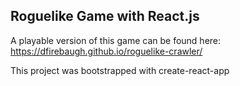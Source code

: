 ## Roguelike Game with React.js
A playable version of this game can be found here: https://dfirebaugh.github.io/roguelike-crawler/

This project was bootstrapped with create-react-app

